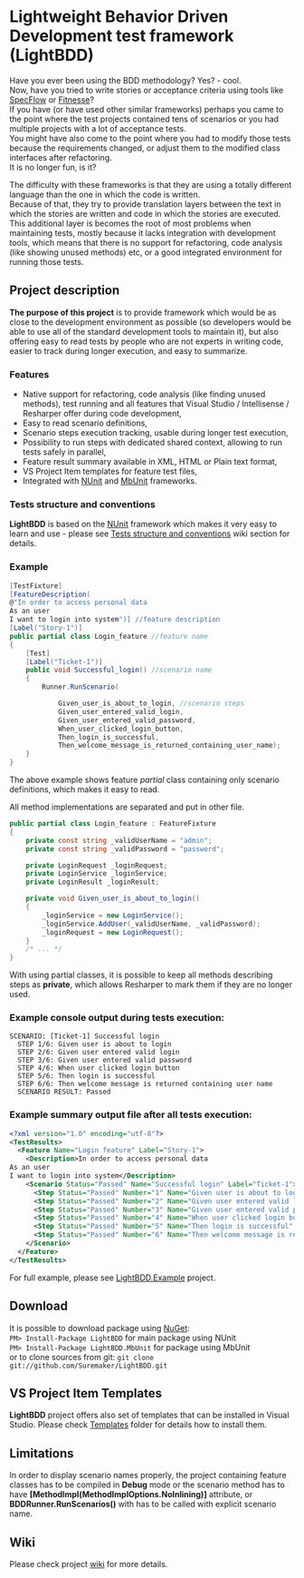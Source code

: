 Lightweight Behavior Driven Development test framework (LightBDD)
===========

Have you ever been using the BDD methodology? Yes? - cool.  
Now, have you tried to write stories or acceptance criteria using tools like [SpecFlow](http://www.specflow.org/) or [Fitnesse](http://fitnesse.org/)?  
If you have (or have used other similar frameworks) perhaps you came to the point where the test projects contained tens of scenarios or you had multiple projects with a lot of acceptance tests.  
You might have also come to the point where you had to modify those tests because the requirements changed, or adjust them to the modified class interfaces after refactoring.  
It is no longer fun, is it?

The difficulty with these frameworks is that they are using a totally different language than the one in which the code is written.  
Because of that, they try to provide translation layers between the text in which the stories are written and code in which the stories are executed.  
This additional layer is becomes the root of most problems when maintaining tests, mostly because it lacks integration with development tools, which means that there is no support for refactoring, code analysis (like showing unused methods) etc, or a good integrated environment for running those tests.

## Project description
**The purpose of this project** is to provide framework which would be as close to the development environment as possible (so developers would be able to use all of the standard development tools to maintain it), but also offering easy to read tests by people who are not experts in writing code, easier to track during longer execution, and easy to summarize.

### Features
* Native support for refactoring, code analysis (like finding unused methods), test running and all features that Visual Studio / Intellisense / Resharper offer during code development,
* Easy to read scenario definitions,
* Scenario steps execution tracking, usable during longer test execution,
* Possibility to run steps with dedicated shared context, allowing to run tests safely in parallel,
* Feature result summary available in XML, HTML or Plain text format,
* VS Project Item templates for feature test files,
* Integrated with [NUnit](http://www.nunit.org/) and [MbUnit](https://code.google.com/p/mb-unit/) frameworks.

### Tests structure and conventions
**LightBDD** is based on the [NUnit](http://www.nunit.org/) framework which makes it very easy to learn and use - please see [Tests structure and conventions](https://github.com/Suremaker/LightBDD/wiki/Tests-structure-and-conventions) wiki section for details.

### Example 
```C#
[TestFixture]
[FeatureDescription(
@"In order to access personal data
As an user
I want to login into system")] //feature description
[Label("Story-1")]
public partial class Login_feature //feature name
{
	[Test]
	[Label("Ticket-1")]
	public void Successful_login() //scenario name
	{
		Runner.RunScenario(

			Given_user_is_about_to_login, //scenario steps
			Given_user_entered_valid_login,
			Given_user_entered_valid_password,
			When_user_clicked_login_button,
			Then_login_is_successful,
			Then_welcome_message_is_returned_containing_user_name);
	}
}
```
The above example shows feature *partial* class containing only scenario definitions, which makes it easy to read.

All method implementations are separated and put in other file.
```C#
public partial class Login_feature : FeatureFixture
{
	private const string _validUserName = "admin";
	private const string _validPassword = "password";

	private LoginRequest _loginRequest;
	private LoginService _loginService;
	private LoginResult _loginResult;

	private void Given_user_is_about_to_login()
	{
		_loginService = new LoginService();
		_loginService.AddUser(_validUserName, _validPassword);
		_loginRequest = new LoginRequest();
	}
	/* ... */	
}
```
With using partial classes, it is possible to keep all methods describing steps as **private**, which allows Resharper to mark them if they are no longer used.

### Example console output during tests execution:
```
SCENARIO: [Ticket-1] Successful login
  STEP 1/6: Given user is about to login
  STEP 2/6: Given user entered valid login
  STEP 3/6: Given user entered valid password
  STEP 4/6: When user clicked login button
  STEP 5/6: Then login is successful
  STEP 6/6: Then welcome message is returned containing user name
  SCENARIO RESULT: Passed
```

### Example summary output file after all tests execution:
```xml
<?xml version="1.0" encoding="utf-8"?>
<TestResults>
  <Feature Name="Login feature" Label="Story-1">
    <Description>In order to access personal data
As an user
I want to login into system</Description>
    <Scenario Status="Passed" Name="Successful login" Label="Ticket-1">
      <Step Status="Passed" Number="1" Name="Given user is about to login" />
      <Step Status="Passed" Number="2" Name="Given user entered valid login" />
      <Step Status="Passed" Number="3" Name="Given user entered valid password" />
      <Step Status="Passed" Number="4" Name="When user clicked login button" />
      <Step Status="Passed" Number="5" Name="Then login is successful" />
      <Step Status="Passed" Number="6" Name="Then welcome message is returned containing user name" />
    </Scenario>
  </Feature>
</TestResults>
```

For full example, please see [LightBDD.Example](https://github.com/Suremaker/LightBDD/tree/master/LightBDD.Example) project.

## Download
It is possible to download package using [NuGet](http://nuget.org):  
`PM> Install-Package LightBDD` for main package using NUnit  
`PM> Install-Package LightBDD.MbUnit` for package using MbUnit  
or to clone sources from git: `git clone git://github.com/Suremaker/LightBDD.git`

## VS Project Item Templates
**LightBDD** project offers also set of templates that can be installed in Visual Studio.
Please check [Templates](https://github.com/Suremaker/LightBDD/tree/master/Templates) folder for details how to install them.

## Limitations
In order to display scenario names properly, the project containing feature classes has to be compiled in **Debug** mode or the scenario method has to have **[MethodImpl(MethodImplOptions.NoInlining)]** attribute, or **BDDRunner.RunScenarios()** with has to be called with explicit scenario name.

## Wiki
Please check project [wiki](https://github.com/Suremaker/LightBDD/wiki) for more details.
